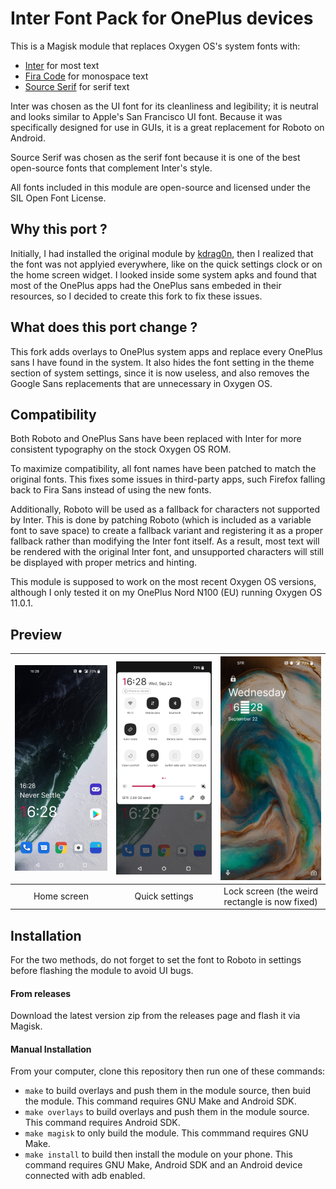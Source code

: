 # Inter Font Pack for OnePlus devices

This is a Magisk module that replaces Oxygen OS's system fonts with:

- [Inter](https://github.com/rsms/inter) for most text
- [Fira Code](https://github.com/tonsky/FiraCode) for monospace text
- [Source Serif](https://github.com/adobe-fonts/source-serif) for serif text

Inter was chosen as the UI font for its cleanliness and legibility; it is neutral and looks similar to Apple's San Francisco UI font. Because it was specifically designed for use in GUIs, it is a great replacement for Roboto on Android.

Source Serif was chosen as the serif font because it is one of the best open-source fonts that complement Inter's style.

All fonts included in this module are open-source and licensed under the SIL Open Font License.

## Why this port ?

Initially, I had installed the original module by [kdrag0n](https://github.com/kdrag0n), then I realized that the font was not applyied everywhere, like on the quick settings clock or on the home screen widget. I looked inside some system apks and found that most of the OnePlus apps had the OnePlus sans embeded in their resources, so I decided to create this fork to fix these issues.

## What does this port change ?

This fork adds overlays to OnePlus system apps and replace every OnePlus sans I have found in the system. It also hides the font setting in the theme section of system settings, since it is now useless, and also removes the Google Sans replacements that are unnecessary in Oxygen OS.

## Compatibility

Both Roboto and OnePlus Sans have been replaced with Inter for more consistent typography on the stock Oxygen OS ROM.

To maximize compatibility, all font names have been patched to match the original fonts. This fixes some issues in third-party apps, such Firefox falling back to Fira Sans instead of using the new fonts.

Additionally, Roboto will be used as a fallback for characters not supported by Inter. This is done by patching Roboto (which is included as a variable font to save space) to create a fallback variant and registering it as a proper fallback rather than modifying the Inter font itself. As a result, most text will be rendered with the original Inter font, and unsupported characters will still be displayed with proper metrics and hinting.

This module is supposed to work on the most recent Oxygen OS versions, although I only tested it on my OnePlus Nord N100 (EU) running Oxygen OS 11.0.1.

## Preview

|![Home screen](screenshots/homescreen.jpg)|![Quick settings](screenshots/quicksettings.jpg)|![Lock screen](screenshots/lockscreen.jpg)|
|:-:|:-:|:-:|
|Home screen|Quick settings|Lock screen (the weird rectangle is now fixed)|

## Installation

For the two methods, do not forget to set the font to Roboto in settings before flashing the module to avoid UI bugs.

#### From releases

Download the latest version zip from the releases page and flash it via Magisk.

#### Manual Installation

From your computer, clone this repository then run one of these commands:
 - `make` to build overlays and push them in the module source, then buid the module. This command requires GNU Make and Android SDK.
 - `make overlays` to build overlays and push them in the module source. This command requires Android SDK.
 - `make magisk` to only build the module. This commmand requires GNU Make.
 - `make install` to build then install the module on your phone. This command requires GNU Make, Android SDK and an Android device connected with adb enabled.
